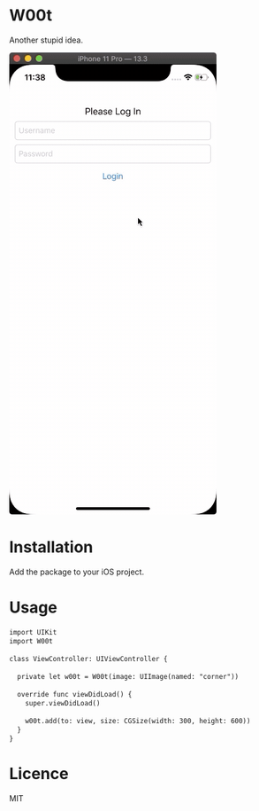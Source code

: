 # W00t

Another stupid idea.

![](w00t.gif)

# Installation

Add the package to your iOS project.

# Usage

```
import UIKit
import W00t

class ViewController: UIViewController {
  
  private let w00t = W00t(image: UIImage(named: "corner"))
  
  override func viewDidLoad() {
    super.viewDidLoad()
    
    w00t.add(to: view, size: CGSize(width: 300, height: 600))
  }
}
```

# Licence

MIT
